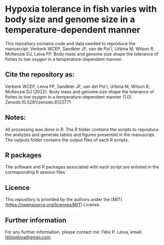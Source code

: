 # Hypoxia tolerance in fish varies with body size and genome size in a temperature-dependent manner
 
This repository contains code and data needed to reproduce the manuscript: Verberk WCEP, Sandkler JF, van de Pol I, Urbina M, Wilson R, McKenzie DJ, Leiva FP. Body mass and genome size shape the tolerance of fishes to low oxygen in a temperature-dependent manner.

## Cite the repository as:

Verberk WCEP, Leiva FP, Sandkler JF, van del Pol I, Urbina M, Wilson R, McKenzie DJ (2022). Body mass and genome size shape the tolerance of fishes to low oxygen in a temperature-dependent manner (1.0). Zenodo.10.5281/zenodo.6123771 

## Notes:
All processing was done in R. The R folder contains the scripts to reproduce the analyzes and generate tables and figures presented in the manuscript. The outputs folder contains the output files of each R scripts.   

## R packages
The software and R packages associated with each script are enlisted in the corresponding R session files.

## Licence
This repository is provided by the authors under the [MIT] (https://opensource.org/licenses/MIT) License.

## Further information
For any further information, please contact me: Félix P. Leiva, email: felixpleiva@gmail.com

